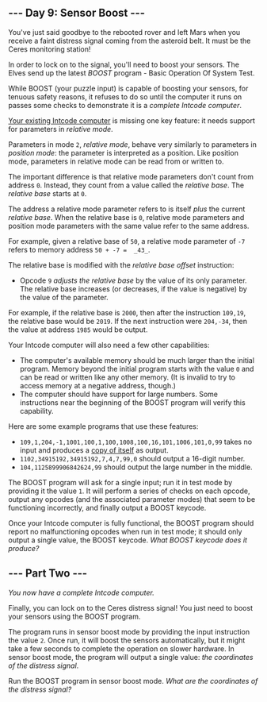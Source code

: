 ﻿## --- Day 9: Sensor Boost ---

You've just said goodbye to the rebooted rover and left Mars when you receive a faint distress signal coming from the asteroid belt. It must be the Ceres monitoring station!

In order to lock on to the signal, you'll need to boost your sensors. The Elves send up the latest  _BOOST_  program - Basic Operation Of System Test.

While BOOST (your puzzle input) is capable of boosting your sensors, for  tenuous safety reasons, it refuses to do so until the computer it runs on passes some checks to demonstrate it is a  _complete Intcode computer_.

[Your existing Intcode computer](https://adventofcode.com/2019/day/5)  is missing one key feature: it needs support for parameters in  _relative mode_.

Parameters in mode  `2`,  _relative mode_, behave very similarly to parameters in  _position mode_: the parameter is interpreted as a position. Like position mode, parameters in relative mode can be read from or written to.

The important difference is that relative mode parameters don't count from address  `0`. Instead, they count from a value called the  _relative base_. The  _relative base_  starts at  `0`.

The address a relative mode parameter refers to is itself  _plus_  the current  _relative base_. When the relative base is  `0`, relative mode parameters and position mode parameters with the same value refer to the same address.

For example, given a relative base of  `50`, a relative mode parameter of  `-7`  refers to memory address  `50 + -7 =  _43_`.

The relative base is modified with the  _relative base offset_  instruction:

-   Opcode  `9`  _adjusts the relative base_  by the value of its only parameter. The relative base increases (or decreases, if the value is negative) by the value of the parameter.

For example, if the relative base is  `2000`, then after the instruction  `109,19`, the relative base would be  `2019`. If the next instruction were  `204,-34`, then the value at address  `1985`  would be output.

Your Intcode computer will also need a few other capabilities:

-   The computer's available memory should be much larger than the initial program. Memory beyond the initial program starts with the value  `0`  and can be read or written like any other memory. (It is invalid to try to access memory at a negative address, though.)
-   The computer should have support for large numbers. Some instructions near the beginning of the BOOST program will verify this capability.

Here are some example programs that use these features:

-   `109,1,204,-1,1001,100,1,100,1008,100,16,101,1006,101,0,99`  takes no input and produces a  [copy of itself](https://en.wikipedia.org/wiki/Quine_(computing))  as output.
-   `1102,34915192,34915192,7,4,7,99,0`  should output a 16-digit number.
-   `104,1125899906842624,99`  should output the large number in the middle.

The BOOST program will ask for a single input; run it in test mode by providing it the value  `1`. It will perform a series of checks on each opcode, output any opcodes (and the associated parameter modes) that seem to be functioning incorrectly, and finally output a BOOST keycode.

Once your Intcode computer is fully functional, the BOOST program should report no malfunctioning opcodes when run in test mode; it should only output a single value, the BOOST keycode.  _What BOOST keycode does it produce?_


## --- Part Two ---

_You now have a complete Intcode computer._

Finally, you can lock on to the Ceres distress signal! You just need to boost your sensors using the BOOST program.

The program runs in sensor boost mode by providing the input instruction the value  `2`. Once run, it will boost the sensors automatically, but it might take a few seconds to complete the operation on slower hardware. In sensor boost mode, the program will output a single value:  _the coordinates of the distress signal_.

Run the BOOST program in sensor boost mode.  _What are the coordinates of the distress signal?_